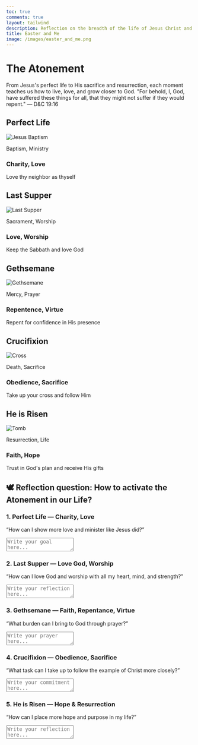 ```yaml
---
toc: true
comments: true
layout: tailwind
description: Reflection on the breadth of the life of Jesus Christ and how it relates to me, or all of us.
title: Easter and Me
image: /images/easter_and_me.png
---
```


<div class="bg-gray-50 p-6 rounded-lg shadow-md">
    <h1 class="text-5xl mb-4">The Atonement</h1>
    <p class="text-lg mb-4">
        From Jesus's perfect life to His sacrifice and resurrection, each moment teaches us how to live, love, and grow closer to God. "For behold, I, God, have suffered these things for all, that they might not suffer if they would repent."
        <span class="font-medium">— D&C 19:16</span>
    </p>
</div>

<div class="grid grid-cols-5 gap-4 bg-blue-50">
    <!-- Column 1 -->
    <div class="text-center">
        <h2 class="text-xl font-semibold mb-2">Perfect Life</h2>
        <img src="{{site.baseurl}}/images/jesus_triumph.jpg" alt="Jesus Baptism" class="rounded-lg mx-auto mb-2 h-40 object-cover">
        <p class="text-sm italic mb-4">Baptism, Ministry</p>
        <h3 class="text-lg font-medium">Charity, Love</h3>
        <p class="text-sm">Love thy neighbor as thyself</p>
    </div>
    <!-- Column 2 -->
    <div class="text-center">
        <h2 class="text-xl font-semibold mb-2">Last Supper</h2>
        <img src="{{site.baseurl}}/images/jesus_last_supper.jpg" alt="Last Supper" class="rounded-lg mx-auto mb-2 h-40 object-cover">
        <p class="text-sm italic mb-4">Sacrament, Worship</p>
        <h3 class="text-lg font-medium">Love, Worship</h3>
        <p class="text-sm">Keep the Sabbath and love God</p>
    </div>
    <!-- Column 3 -->
    <div class="text-center">
        <h2 class="text-xl font-semibold mb-2">Gethsemane</h2>
        <img src="{{site.baseurl}}/images/jesus_gethsemane.jpg" alt="Gethsemane" class="rounded-lg mx-auto mb-2 h-40 object-cover">
        <p class="text-sm italic mb-4">Mercy, Prayer</p>
        <h3 class="text-lg font-medium">Repentence, Virtue</h3>
        <p class="text-sm">Repent for confidence in His presence</p>
    </div>
    <!-- Column 4 -->
    <div class="text-center">
        <h2 class="text-xl font-semibold mb-2">Crucifixion</h2>
        <img src="{{site.baseurl}}/images/jesus_thorns.jpg" alt="Cross" class="rounded-lg mx-auto mb-2 h-40 object-cover">
        <p class="text-sm italic mb-4">Death, Sacrifice</p>
        <h3 class="text-lg font-medium">Obedience, Sacrifice</h3>
        <p class="text-sm">Take up your cross and follow Him</p>
    </div>
    <!-- Column 5 -->
    <div class="text-center">
        <h2 class="text-xl font-semibold mb-2">He is Risen</h2>
        <img src="{{site.baseurl}}/images/jesus_resurection.jpg" alt="Tomb" class="rounded-lg mx-auto mb-2 h-40 object-cover">
        <p class="text-sm italic mb-4">Resurrection, Life</p>
        <h3 class="text-lg font-medium">Faith, Hope</h3>
        <p class="text-sm">Trust in God's plan and receive His gifts</p>
    </div>
</div>

<div class="mt-8">
    <h2 class="text-2xl font-bold text-center mb-6">🕊️ Reflection question: How to activate the Atonement in our Life?</h2>
    <div class="space-y-8">
        <!-- Reflection 1 -->
        <div class="bg-gray-100 p-4 rounded-lg shadow-md">
            <h3 class="text-lg font-semibold mb-2">1. Perfect Life — <span class="italic">Charity, Love</span></h3>
            <p class="text-sm mb-4">“How can I show more love and minister like Jesus did?”</p>
            <textarea class="w-full border rounded-lg p-2 text-sm" rows="2" placeholder="Write your goal here..."></textarea>
        </div>
        <!-- Reflection 2 -->
        <div class="bg-gray-100 p-4 rounded-lg shadow-md">
            <h3 class="text-lg font-semibold mb-2">2. Last Supper — <span class="italic">Love God, Worship</span></h3>
            <p class="text-sm mb-4">“How can I love God and worship with all my heart, mind, and strength?”</p>
            <textarea class="w-full border rounded-lg p-2 text-sm" rows="2" placeholder="Write your reflection here..."></textarea>
        </div>
        <!-- Reflection 3 -->
        <div class="bg-gray-100 p-4 rounded-lg shadow-md">
            <h3 class="text-lg font-semibold mb-2">3. Gethsemane — <span class="italic">Faith, Repentance, Virtue</span></h3>
            <p class="text-sm mb-4">“What burden can I bring to God through prayer?”</p>
            <textarea class="w-full border rounded-lg p-2 text-sm" rows="2" placeholder="Write your prayer here..."></textarea>
        </div>
        <!-- Reflection 4 -->
        <div class="bg-gray-100 p-4 rounded-lg shadow-md">
            <h3 class="text-lg font-semibold mb-2">4. Crucifixion — <span class="italic">Obedience, Sacrifice</span></h3>
            <p class="text-sm mb-4">“What task can I take up to follow the example of Christ more closely?”</p>
            <textarea class="w-full border rounded-lg p-2 text-sm" rows="2" placeholder="Write your commitment here..."></textarea>
        </div>
        <!-- Reflection 5 -->
        <div class="bg-gray-100 p-4 rounded-lg shadow-md">
            <h3 class="text-lg font-semibold mb-2">5. He is Risen — <span class="italic">Hope & Resurrection</span></h3>
            <p class="text-sm mb-4">“How can I place more hope and purpose in my life?”</p>
            <textarea class="w-full border rounded-lg p-2 text-sm" rows="2" placeholder="Write your reflection here..."></textarea>
        </div>
    </div>
</div>
